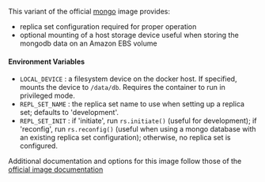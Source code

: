 This variant of the official [mongo](https://hub.docker.com/_/mongo/) image provides:

 * replica set configuration required for proper operation
 * optional mounting of a host storage device useful when storing the mongodb data on an Amazon EBS volume

#### Environment Variables

 * `LOCAL_DEVICE`  : a filesystem device on the docker host. If specified, mounts the device to `/data/db`. Requires the container to run in privileged mode.
 * `REPL_SET_NAME` : the replica set name to use when setting up a replica set; defaults to 'development'.
 * `REPL_SET_INIT` : if 'initiate', run `rs.initiate()` (useful for development); if 'reconfig', run `rs.reconfig()` (useful when using a mongo database with an existing replica set configuration); otherwise, no replica set is configured.


Additional documentation and options for this image follow those of the [official image documentation](https://github.com/docker-library/docs/tree/master/mongo)

